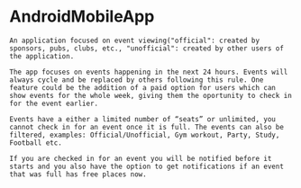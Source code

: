 # AndroidMobileApp
	An application focused on event viewing("official": created by sponsors, pubs, clubs, etc., "unofficial": created by other users of the application.

	The app focuses on events happening in the next 24 hours. Events will always cycle and be replaced by others following this rule. One feature could be the addition of a paid option for users which can show events for the whole week, giving them the oportunity to check in for the event earlier.

	Events have a either a limited number of “seats” or unlimited, you cannot check in for an event once it is full. The events can also be filtered, examples: Official/Unofficial, Gym workout, Party, Study, Football etc.

	If you are checked in for an event you will be notified before it starts and you also have the option to get notifications if an event that was full has free places now.
	
